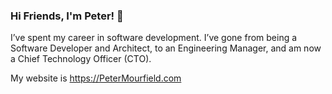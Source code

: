 ### Hi Friends, I'm Peter! 👋

I’ve spent my career in software development. I’ve gone from being a Software Developer and Architect, to an Engineering Manager, and am now a Chief Technology Officer (CTO).

My website is https://PeterMourfield.com

<!--
**PeterMourfield/PeterMourfield** is a ✨ _special_ ✨ repository because its `README.md` (this file) appears on your GitHub profile.

Here are some ideas to get you started:

- 🔭 I’m currently working on ...
- 🌱 I’m currently learning ...
- 👯 I’m looking to collaborate on ...
- 🤔 I’m looking for help with ...
- 💬 Ask me about ...
- 📫 How to reach me: ...
- 😄 Pronouns: ...
- ⚡ Fun fact: ...
-->
